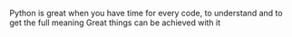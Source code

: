 Python is great when you have time for every code, to understand and to get the full meaning 
Great things can be achieved with it 
